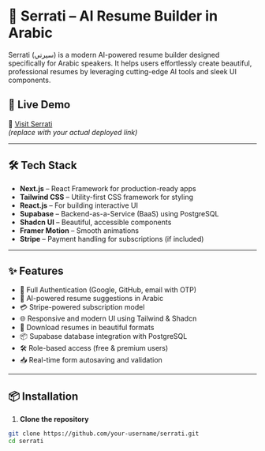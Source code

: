 # 🧠 Serrati – AI Resume Builder in Arabic

Serrati (سيرتي) is a modern AI-powered resume builder designed specifically for Arabic speakers. It helps users effortlessly create beautiful, professional resumes by leveraging cutting-edge AI tools and sleek UI components.

## 🚀 Live Demo

🔗 [Visit Serrati](https://serrati.vercel.app/)  
_(replace with your actual deployed link)_

---

## 🛠️ Tech Stack

- **Next.js** – React Framework for production-ready apps
- **Tailwind CSS** – Utility-first CSS framework for styling
- **React.js** – For building interactive UI
- **Supabase** – Backend-as-a-Service (BaaS) using PostgreSQL
- **Shadcn UI** – Beautiful, accessible components
- **Framer Motion** – Smooth animations
- **Stripe** – Payment handling for subscriptions (if included)

---

## ✨ Features

- 🔐 Full Authentication (Google, GitHub, email with OTP)
- 🧠 AI-powered resume suggestions in Arabic
- 💳 Stripe-powered subscription model
- 🌐 Responsive and modern UI using Tailwind & Shadcn
- 🧾 Download resumes in beautiful formats
- 📦 Supabase database integration with PostgreSQL
- 🛠️ Role-based access (free & premium users)
- 📥 Real-time form autosaving and validation

---

## 📦 Installation

1. **Clone the repository**

```bash
git clone https://github.com/your-username/serrati.git
cd serrati
